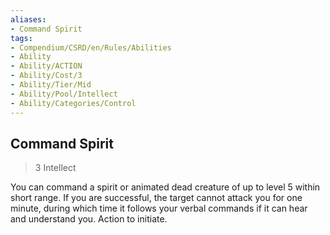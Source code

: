 ```yaml
---
aliases:
- Command Spirit
tags:
- Compendium/CSRD/en/Rules/Abilities
- Ability
- Ability/ACTION
- Ability/Cost/3
- Ability/Tier/Mid
- Ability/Pool/Intellect
- Ability/Categories/Control
---
```


  
## Command Spirit  
>3  Intellect  
  
You can command a spirit or animated dead creature of up to level 5 within short range. If you are successful, the target cannot attack you for one minute, during which time it follows your verbal commands if it can hear and understand you. Action to initiate.